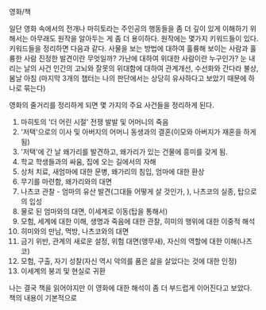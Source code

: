 영화/책

일단 영화 속에서의 전개나 마히토라는 주인공의 행동들을 좀 더 깊이 있게 이해하기 위해서는 아무래도 원작을 알아두는 게 좀 더 용이하다.
원작에는 몇가지 키워드들이 있다. 키워드들을 정리하면 다음과 같다.
	사물을 보는 방법에 대하여
	훌륭해 보이는 사람과 훌륭한 사람
	진정한 발견이란 무엇일까?
	가난에 대하여
	위대한 사람이란 누구인가?
	눈 내리는 날의 사건
	인간의 고뇌와 잘못의 위대함에 대하여
	관계개선, 수선화와 간다라 불상, 봄날 아침
(마지막 3개의 챕터는 나의 판단에서는 상당히 유사하다고 보았기 때문에 하나로 묶는다)

영화의 줄거리를 정리하게 되면 몇 가지의 주요 사건들을 정리하게 된다.
1. 마히토의 '더 어린 시절' 전쟁 발발 및 어머니의 죽음
2. '저택'으로의 이사 및 아버지의 어머니 동생과의 결혼(이모와 아버지가 재혼을 하게 됨)
3. '저택'에 간 날 왜가리를 발견하고, 왜가리가 있는 건물에 흥미를 갖게 됨.
4. 학교 학생들과의 싸움, 집에 오는 길에서의 자해
5. 상처 치료, 새엄마에 대한 문병, 왜가리의 침입, 엄마에 대한 환상
6. 무기를 마련함, 왜가리와의 대면
7. 나츠코 관찰 - 엄마의 유산 발견(그대들 어떻게 살 것인가, ), 나츠코의 실종, 탑으로의 입성
9. 물로 된 엄마와의 대면, 이세계로 이동(탑을 통해서)
10. 모험, 세계에 대한 이해, 생명과 죽음에 대한 관찰, 히미의 행위에 대한 이중적 해석
11. 히미와의 만남, 먹방, 나츠코와의 대면
12. 금기 위반, 관계의 새로운 설정, 위험 대면(앵무새), 자신의 역할에 대한 이해(나츠코)
13. 모험, 구출, 자기 성찰(자신 역시 악의를 품은 삶을 살았다는 것에 대한 인정)
14. 이세계의 붕괴 및 현실로 귀환

나는 결국 책을 읽어야지만 이 영화에 대한 해석이 좀 더 부드럽게 이어진다고 보았다. 책의 내용이 기본적으로 